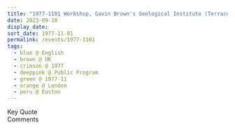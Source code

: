 ```yaml
---
title: "1977-1101 Workshop, Gavin Brown's Geological Institute (Terrace House), 160 North Gower Street, 2nd Floor, Euston, London, UK"
date: 2023-09-10
display_date: 
sort_date: 1977-11-01
permalink: /events/1977-1101
tags:
  - blue @ English
  - brown @ UK
  - crimson @ 1977
  - deeppink @ Public Program
  - green @ 1977-11
  - orange @ London
  - peru @ Euston
---
```


<wave-list>
  <list-title color="green" width="75">Key Quote</list-title>
  <list-item color="BlanchedAlmond"  width="200"></list-item>
  <list-item color="Lavender"></list-item>
  <list-item color="BlanchedAlmond"></list-item>
</wave-list>

<br>

<wave-list>
  <list-title color="green" width="75">Comments</list-title>
  <list-item color="BlanchedAlmond"  width="200"></list-item>
  <list-item color="Lavender"></list-item>
  <list-item color="BlanchedAlmond"></list-item>
</wave-list>